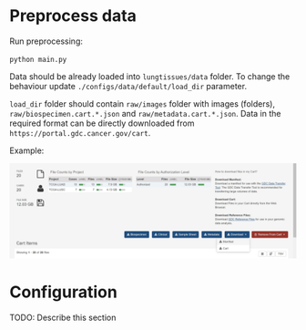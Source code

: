 # Preprocess data

Run preprocessing:

`python main.py`

Data should be already loaded into `lungtissues/data` folder. To change the behaviour update `./configs/data/default/load_dir` parameter.

`load_dir` folder should contain `raw/images` folder with images (folders), `raw/biospecimen.cart.*.json` and `raw/metadata.cart.*.json`. Data in the required format can be directly downloaded from `https://portal.gdc.cancer.gov/cart`.

Example:

![Alt text](download_data_example.jpg?raw=true "Example")

# Configuration

TODO: Describe this section